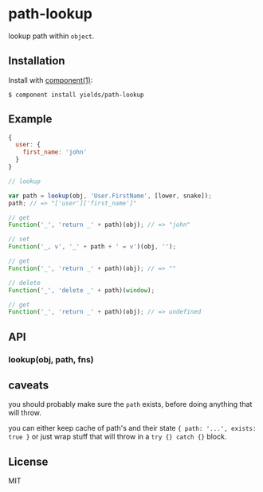 
# path-lookup

  lookup path within `object`.

## Installation

  Install with [component(1)](http://component.io):

    $ component install yields/path-lookup

## Example

```js
{
  user: {
    first_name: 'john'
  }
}
```

```js
// lookup

var path = lookup(obj, 'User.FirstName', [lower, snake]);
path; // => "['user']['first_name']"

// get
Function('_', 'return _' + path)(obj); // => "john"

// set
Function('_, v', '_' + path + ' = v')(obj, '');

// get
Function('_', 'return _' + path)(obj); // => ""

// delete
Function('_', 'delete _' + path)(window);

// get
Function('_', 'return _' + path)(obj); // => undefined
```

## API

### lookup(obj, path, fns)

## caveats

  you should probably make sure the `path` exists, before doing anything
  that will throw.

  you can either keep cache of path's and their state `{ path: '...', exists: true }`
  or just wrap stuff that will throw in a `try {} catch {}` block.

## License

  MIT
